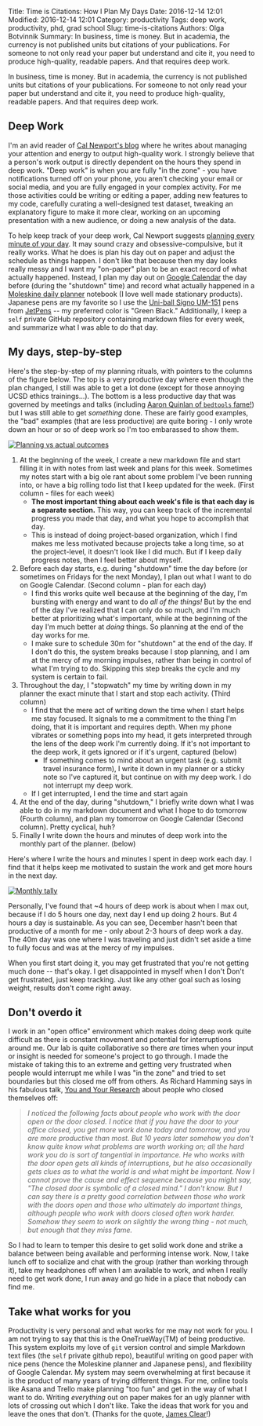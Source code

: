 Title: Time is Citations: How I Plan My Days
Date: 2016-12-14 12:01
Modified: 2016-12-14 12:01
Category: productivity
Tags: deep work, productivity, phd, grad school
Slug: time-is-citations
Authors: Olga Botvinnik
Summary: In business, time is money. But in academia, the currency is not published units but citations of your publications. For someone to not only read your paper but understand and cite it, you need to produce high-quality, readable papers. And that requires deep work.

In business, time is money. But in academia, the currency is not published units but citations of your publications. For someone to not only read your paper but understand and cite it, you need to produce high-quality, readable papers. And that requires deep work.

## Deep Work

I'm an avid reader of [Cal Newport's blog](http://calnewport.com/blog/) where he writes about managing your attention and energy to output high-quality work. I strongly believe that a person's work output is directly dependent on the hours they spend in deep work. "Deep work" is when you are fully "in the zone" - you have notifications turned off on your phone, you aren't checking your email or social media, and you are fully engaged in your complex activity. For me those activities could be writing or editing a paper, adding new features to my code, carefully curating a well-designed test dataset, tweaking an explanatory figure to make it more clear, working on an upcoming presentation with a new audience, or doing a new analysis of the data.

To help keep track of your deep work, Cal Newport suggests [planning every minute of your day](http://calnewport.com/blog/2013/12/21/deep-habits-the-importance-of-planning-every-minute-of-your-work-day/). It may sound crazy and obsessive-compulsive, but it really works. What he does is plan his day out on paper and adjust the schedule as things happen. I don't like that because then my day looks really messy and I want my "on-paper" plan to be an exact record of what actually happened. Instead, I plan my day out on [Google Calendar](https://calendar.google.com) the day before (during the "shutdown" time) and record what actually happened in a [Moleskine daily planner](https://www.amazon.com/Moleskine-Daily-Planner-Large-Black/dp/B015NG44KC/ref=dp_ob_title_bk) notebook (I love well made stationary products). Japanese pens are my favorite so I use the [Uni-ball Signo UM-151](http://www.jetpens.com/Uni-ball-Signo-UM-151-Gel-Pens/ct/286) pens from [JetPens](http://www.jetpens.com/blog/uni-ball-signo-a-comprehensive-guide/pt/639) -- my preferred color is "Green Black." Additionally, I keep a `self` private GitHub repository containing markdown files for every week, and summarize what I was able to do that day.

## My days, step-by-step

Here's the step-by-step of my planning rituals, with pointers to the columns of the figure below. The top is a very productive day where even though the plan changed, I still was able to get a lot done (except for those annoying UCSD ethics trainings...). The bottom is a less productive day that was governed by meetings and talks (including [Aaron Quinlan of `bedtools` fame!](https://twitter.com/gabepratt/status/801148674499690496)) but I was still able to get *something* done. These are fairly good examples, the "bad" examples (that are less productive) are quite boring - I only wrote down an hour or so of deep work so I'm too embarassed to show them.

[![Planning vs actual outcomes](/images/plan_vs_actual-150ppi.png)](/images/plan_vs_actual-300ppi.png)

1. At the beginning of the week, I create a new markdown file and start filling it in with notes from last week and plans for this week. Sometimes my notes start with a big ole rant about some problem I've been running into, or have a big rolling todo list that I keep updated for the week. (First column - files for each week)
	- **The most important thing about each week's file is that each day is a separate section.** This way, you can keep track of the incremental progress you made that day, and what you hope to accomplish that day. 
	- This is instead of doing project-based organization, which I find makes me less motivated because projects take a long time, so at the project-level, it doesn't look like I did much. But if I keep daily progress notes, then I feel better about myself.
1. Before each day starts, e.g. during "shutdown" time the day before (or sometimes on Fridays for the next Monday), I plan out what I want to do on Google Calendar. (Second column - plan for each day)
	- I find this works quite well because at the beginning of the day, I'm bursting with energy and want to do *all of the things!* But by the end of the day I've realized that I can only do so much, and I'm much better at prioritizing what's important, while at the beginning of the day I'm much better at *doing* things. So planning at the end of the day works for me.
 	- I make sure to schedule 30m for "shutdown" at the end of the day. If I don't do this, the system breaks because I stop planning, and I am at the mercy of my morning impulses, rather than being in control of what I'm trying to do. Skipping this step breaks the cycle and my system is certain to fail.
1. Throughout the day, I "stopwatch" my time by writing down in my planner the exact minute that I start and stop each activity. (Third column)
	- I find that the mere act of writing down the time when I start helps me stay focused. It signals to me a commitment to the thing I'm doing, that it is important and requires depth. When my phone vibrates or something pops into my head, it gets interpreted through the lens of the deep work I'm currently doing. If it's not important to the deep work, it gets ignored or if it's urgent, captured (below)
	 	- If something comes to mind about an urgent task (e.g. submit travel insurance form), I write it down in my planner or a sticky note so I've captured it, but continue on with my deep work. I do not interrupt my deep work.
 	- If I get interrupted, I end the time and start again
1. At the end of the day, during "shutdown," I briefly write down what I was able to do in my markdown document and what I hope to do tomorrow (Fourth column), and plan my tomorrow on Google Calendar (Second column). Pretty cyclical, huh?
1. Finally I write down the hours and minutes of deep work into the monthly part of the planner. (below)

Here's where I write the hours and minutes I spent in deep work each day. I find that it helps keep me motivated to sustain the work and get more hours in the next day.

[![Monthly tally](/images/deep_work_monthly_tally.jpg)](/images/deep_work_monthly_tally.jpg)

Personally, I've found that ~4 hours of deep work is about when I max out, because if I do 5 hours one day, next day I end up doing 2 hours. But 4 hours a day is sustainable. As you can see, December hasn't been that productive of a month for me - only about 2-3 hours of deep work a day. The 40m day was one where I was traveling and just didn't set aside a time to fully focus and was at the mercy of my impulses.

When you first start doing it, you may get frustrated that you're not getting much done -- that's okay. I get disappointed in myself when I don't  Don't get frustrated, just keep tracking. Just like any other goal such as losing weight, results don't come right away.

## Don't overdo it

I work in an "open office" environment which makes doing deep work quite difficult as there is constant movement and potential for interruptions around me. Our lab is quite collaborative so there *are* times when your input or insight is needed for someone's project to go through. I made the mistake of taking this to an extreme and getting very frustrated when people would interrupt me while I was "in the zone" and tried to set boundaries but this closed me off from others. As Richard Hamming says in his fabulous talk, [You and Your Research](http://www.cs.virginia.edu/~robins/YouAndYourResearch.html) about people who closed themselves off:

> *I noticed the following facts about people who work with the door open or the door closed. I notice that if you have the door to your office closed, you get more work done today and tomorrow, and you are more productive than most. But 10 years later somehow you don't know quite know what problems are worth working on; all the hard work you do is sort of tangential in importance. He who works with the door open gets all kinds of interruptions, but he also occasionally gets clues as to what the world is and what might be important. Now I cannot prove the cause and effect sequence because you might say, "The closed door is symbolic of a closed mind." I don't know. But I can say there is a pretty good correlation between those who work with the doors open and those who ultimately do important things, although people who work with doors closed often work harder. Somehow they seem to work on slightly the wrong thing - not much, but enough that they miss fame.*

So I had to learn to temper this desire to get solid work done and strike a balance between being available and performing intense work. Now, I take lunch off to socialize and chat with the group (rather than working through it), take my headphones off when I am available to work, and when I really need to get work done, I run away and go hide in a place that nobody can find me.

## Take what works for you

Productivity is very personal and what works for me may not work for you. I am not trying to say that this is the OneTrueWay(TM) of being productive. This system exploits my love of `git` version control and simple Markdown text files (the `self` private github repo), beautiful writing on good paper with nice pens (hence the Moleskine planner and Japanese pens), and flexibility of Google Calendar. My system may seem overwhelming at first because it is the product of many years of trying different things. For me, online tools like Asana and Trello make planning "too fun" and get in the way of what I want to do. Writing *everything* out on paper makes for an ugly planner with lots of crossing out which I don't like. Take the ideas that work for you and leave the ones that don't. (Thanks for the quote, [James Clear](https://betterhumans.coach.me/do-more-of-what-already-works-e4ea4ef65b25)!)
